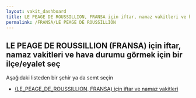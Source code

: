```yaml
---
layout: vakit_dashboard
title: LE PEAGE DE ROUSSILLION, FRANSA için iftar, namaz vakitleri ve hava durumu - ilçe/eyalet seç
permalink: /FRANSA/LE PEAGE DE ROUSSILLION
---
```


## LE PEAGE DE ROUSSILLION (FRANSA) için iftar, namaz vakitleri ve hava durumu  görmek için bir ilçe/eyalet seç

Aşağıdaki listeden bir şehir ya da semt seçin

* [ (LE_PEAGE_DE_ROUSSILLION, FRANSA) için iftar ve namaz vakitleri](/FRANSA/LE_PEAGE_DE_ROUSSILLION/)

<script type="text/javascript">
  var GLOBAL_COUNTRY = 'FRANSA';
  var GLOBAL_CITY = 'LE PEAGE DE ROUSSILLION';
  var GLOBAL_STATE = 'LE PEAGE DE ROUSSILLION';
</script>
